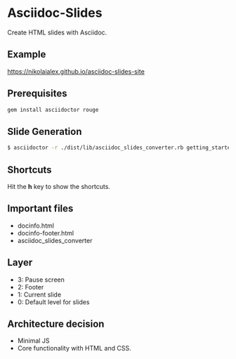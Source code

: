 # Asciidoc-Slides
Create HTML slides with Asciidoc.

## Example
https://nikolaialex.github.io/asciidoc-slides-site


## Prerequisites
```bash
gem install asciidoctor rouge
```

## Slide Generation
```bash
$ asciidoctor -r ./dist/lib/asciidoc_slides_converter.rb getting_started.adoc
```

## Shortcuts
Hit the **h** key to show the shortcuts.

## Important files
* docinfo.html
* docinfo-footer.html
* asciidoc_slides_converter

## Layer
* 3: Pause screen
* 2: Footer
* 1: Current slide
* 0: Default level for slides

## Architecture decision
* Minimal JS
* Core functionality with HTML and CSS.